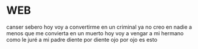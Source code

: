 # WEB
canser sebero
hoy voy a convertirme en un criminal
ya no creo en nadie
a menos que me convierta en un muerto
hoy voy a vengar a mi hermano 
como le juré a mi padre
diente por diente
ojo por ojo es esto
